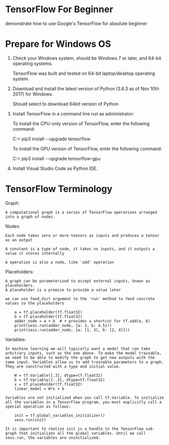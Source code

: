 # TensorFlow For Beginner

demonstrate how to use Google's TensorFlow for absolute beginner


# Prepare for Windows OS

1. Check your Windows system, should be Windows 7 or later, and 64-bit operating systems.
	
	TensorFlow was built and tested on 64-bit laptop/desktop operating system.
    
2. Download and install the latest version of Python (3.6.3 as of Nov 10th 2017) for Windows.
    
	Should select to download 64bit version of Python 
    
3. Install TensorFlow in a command line run as administrator:
    
	To install the CPU-only version of TensorFlow, enter the following command:
    
	C:\> pip3 install --upgrade tensorflow


	To install the GPU version of TensorFlow, enter the following command:
    
	C:\> pip3 install --upgrade tensorflow-gpu
	
4. Install Visual Studio Code as Python IDE.


# TensorFlow Terminology

Graph:

	A computational graph is a series of TensorFlow operations arranged into a graph of nodes.
	
Nodes:

	Each node takes zero or more tensors as inputs and produces a tensor as an output
	
	A constant is a type of node, it takes no inputs, and it outputs a value it stores internally
	
	A operation is also a node, like 'add' operation
	
Placeholders:

	A graph can be parameterized to accept external inputs, known as placeholders.
	A placeholder is a promise to provide a value later
	
	we can use feed_dict argument to the 'run' method to feed concrete values to the placeholders
	
		a = tf.placeholder(tf.float32)
		b = tf.placeholder(tf.float32)
		adder_node = a + b  # + provides a shortcut for tf.add(a, b)
		print(sess.run(adder_node, {a: 3, b: 4.5}))
		print(sess.run(adder_node, {a: [1, 3], b: [2, 4]}))
	
Variables:

	In machine learning we will typically want a model that can take arbitrary inputs, such as the one above. To make the model trainable, we need to be able to modify the graph to get new outputs with the same input. Variables allow us to add trainable parameters to a graph. They are constructed with a type and initial value.
	
		W = tf.Variable([.3], dtype=tf.float32)
		b = tf.Variable([-.3], dtype=tf.float32)
		x = tf.placeholder(tf.float32)
		linear_model = W*x + b
	
	Variables are not initialized when you call tf.Variable. To initialize all the variables in a TensorFlow program, you must explicitly call a special operation as follows:
	
		init = tf.global_variables_initializer()
		sess.run(init)
		
	It is important to realize init is a handle to the TensorFlow sub-graph that initializes all the global variables. Until we call sess.run, the variables are uninitialized.
	
	
	
	
